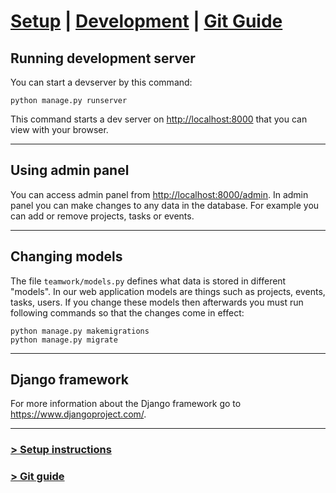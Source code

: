# [Setup]() | [Development](README_DEV.md) | [Git Guide](README_GIT.md)

## Running development server
You can start a devserver by this command:

    python manage.py runserver

This command starts a dev server on <http://localhost:8000> that you can view with your browser.

---

## Using admin panel
You can access admin panel from <http://localhost:8000/admin>. In admin panel you can make
changes to any data in the database. For example you can add or remove projects, tasks or events.

---

## Changing models
The file `teamwork/models.py` defines what data is stored in different "models". In our
web application models are things such as projects, events, tasks, users. If you change these
models then afterwards you must run following commands so that the changes come in effect:

    python manage.py makemigrations
    python manage.py migrate

---

## Django framework
For more information about the Django framework go to <https://www.djangoproject.com/>.

---

### [> Setup instructions](README.md)
### [> Git guide](README_GIT.md)
